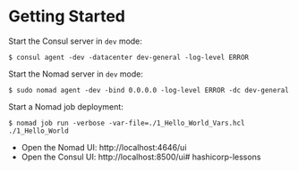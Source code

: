 # Getting Started

Start the Consul server in `dev` mode:
```shell
$ consul agent -dev -datacenter dev-general -log-level ERROR
```

Start the Nomad server in `dev` mode:
```shell
$ sudo nomad agent -dev -bind 0.0.0.0 -log-level ERROR -dc dev-general
```

Start a Nomad job deployment:
```shell
$ nomad job run -verbose -var-file=./1_Hello_World_Vars.hcl ./1_Hello_World
```

- Open the Nomad UI: http://localhost:4646/ui
- Open the Consul UI: http://localhost:8500/ui# hashicorp-lessons
